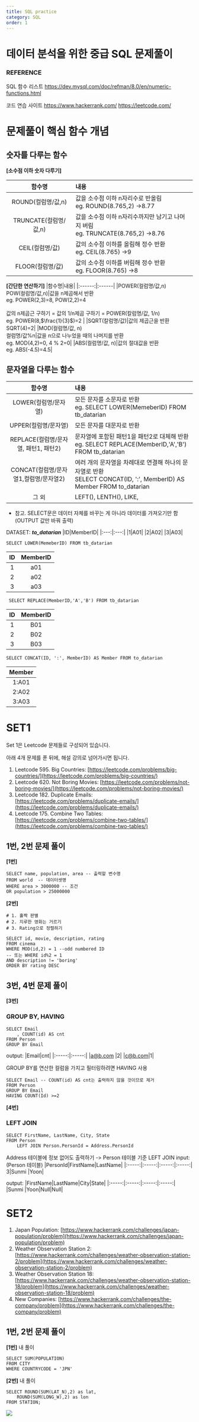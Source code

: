 ```yaml
---
title: SQL practice
category: SQL
order: 1
---
```


# 데이터 분석을 위한 중급 SQL 문제풀이

### REFERENCE
SQL 함수 리스트
https://dev.mysql.com/doc/refman/8.0/en/numeric-functions.html

코드 연습 사이트
https://www.hackerrank.com/
https://leetcode.com/

# 문제풀이 핵심 함수 개념
## 숫자를 다루는 함수

**[소수점 이하 숫자 다루기]**

|함수명|내용|
|:------:|:------|
|ROUND(컬럼명/값,n)|값을 소수점 이하 n자리수로 반올림<br/>eg. ROUND(8.765,2) ->8.77|
|TRUNCATE(컬럼명/값,n)|값을 소수점 이하 n자리수까지만 남기고 나머지 버림<br/>eg. TRUNCATE(8.765,2) ->8.76|
|CEIL(컬럼명/값)|값의 소수점 이하를 올림해 정수 반환<br/>eg. CEIL(8.765) ->9|
|FLOOR(컬럼명/값)|값의 소수점 이하를 버림해 정수 반환<br/>eg. FLOOR(8.765) ->8|

**[간단한 연산하기]**
|함수명|내용|
|:------:|:------|
|POWER(컬럼명/값,n)<br/>POW(컬럼명/값,n)|값을 n제곱해서 반환<br/>eg. POWER(2,3)=8, POW(2,2)=4<br/><br/> 값의 n제곱근 구하기 = 값의 1/n제곱 구하기 = POWER(칼럼명/값, 1/n) <br/>eg. POWER(8,$\frac{1}{3}$)=2 |
|SQRT(칼럼명/값)|값의 제곱근을 반환<br/>SQRT(4)=2|
|MOD(컬럼명/값, n)<br/>컬럼명/값%n|값을 n으로 나누었을 때의 나머지를 반환<br/>eg. MOD(4,2)=0, 4 % 2=0|
|ABS(컬럼명/값, n)|값의 절대값을 반환 <br/> eg. ABS(-4.5)=4.5|

## 문자열을 다루는 함수

|함수명|내용|
|:------:|:------|
|LOWER(컬럼명/문자열)|모든 문자를 소문자로 반환<br/> eg. SELECT LOWER(MemeberID) FROM tb_datarian|
|UPPER(컬럼명/문자열)|모든 문자를 대문자로 반환|
|REPLACE(컬럼명/문자열, 패턴1, 패턴2)|문자열에 포함된 패턴1을 패턴2로 대체해 반환<br/>eg. SELECT REPLACE(MemberID,'A','B') FROM tb_datarian|
|CONCAT(컬럼명/문자열1,컬럼명/문자열2)|여러 개의 문자열을 차례대로 연결해 하나의 문자열로 반환 <br/> SELECT CONCAT(ID, ':', MemberID) AS Member FROM to_datarian|
|그 외|LEFT(), LENTH(), LIKE, |

- 참고. SELECT문은 데이터 자체를 바꾸는 게 아니라 데이터를 가져오기만 함(OUTPUT 값만 바꿔 출력)

DATASET: ***to_datarian***
|ID|MemberID|
|:---:|:---:|
|1|A01|
|2|A02|
|3|A03|
```
SELECT LOWER(MemeberID) FROM tb_datarian
```
|ID|MemberID|
|:---:|:---:|
|1|a01|
|2|a02|
|3|a03|
```
 SELECT REPLACE(MemberID,'A','B') FROM tb_datarian
 ```
|ID|MemberID|
|:---:|:---:|
|1|B01|
|2|B02|
|3|B03|
```
SELECT CONCAT(ID, ':', MemberID) AS Member FROM to_datarian
```
|Member|
|:---:|
|1:A01|
|2:A02|
|3:A03|

# SET1
Set 1은 Leetcode 문제들로 구성되어 있습니다.

아래 4개 문제를 푼 뒤에, 해설 강의로 넘어가시면 됩니다.

1.  Leetcode 595. Big Countries: [https://leetcode.com/problems/big-countries/](https://leetcode.com/problems/big-countries/)
2.  Leetcode 620. Not Boring Movies: [https://leetcode.com/problems/not-boring-movies/](https://leetcode.com/problems/not-boring-movies/)
3.  Leetcode 182. Duplicate Emails: [https://leetcode.com/problems/duplicate-emails/](https://leetcode.com/problems/duplicate-emails/)
4.  Leetcode 175. Combine Two Tables: [https://leetcode.com/problems/combine-two-tables/](https://leetcode.com/problems/combine-two-tables/)


## 1번, 2번 문제 풀이
**[1번]**
```
SELECT name, population, area -- 출력할 변수명
FROM world  -- 데이터셋명
WHERE area > 3000000 -- 조건
OR population > 25000000
```
**[2번]**
```
# 1. 홀짝 판별
# 2. 지루한 영화는 거르기
# 3. Rating으로 정렬하기

SELECT id, movie, description, rating
FROM cinema
WHERE MOD(id,2) = 1 --odd numbered ID 
-- 또는 WHERE id%2 = 1
AND description != 'boring'
ORDER BY rating DESC
```
## 3번, 4번 문제 풀이
**[3번]**
### GROUP BY, HAVING
```
SELECT Email
	, COUNT(id) AS cnt
FROM Person
GROUP BY Email
```
output:
|Email|cnt|
|:-----:|:-----:|
|a@b.com |2|
|c@b.com|1|

GROUP BY를 연산한 컬럼을 가지고  필터링하려면 HAVING 사용 
```
SELECT Email -- COUNT(id) AS cnt는 출력하지 않을 것이므로 제거
FROM Person
GROUP BY Email
HAVING COUNT(Id) >=2
```
**[4번]**
### LEFT JOIN
```
SELECT FirstName, LastName, City, State
FROM Person
	LEFT JOIN Person.PersonId = Address.PersonId
```
Address 테이블에 정보 없어도 출력하기 -> Person 테이블 기준 LEFT JOIN
input: (Person 테이블)
|PersonId|FirstName|LastName|
|:-----:|:-----:|:-----:|:-----:|
3|Sunmi |Yoon|

output:
|FirstName|LastName|City|State|
|:-----:|:-----:|:-----:|:-----:|
|Sunmi |Yoon|Null|Null|

# SET2
1.  Japan Population: [https://www.hackerrank.com/challenges/japan-population/problem](https://www.hackerrank.com/challenges/japan-population/problem)
2.  Weather Observation Station 2: [https://www.hackerrank.com/challenges/weather-observation-station-2/problem](https://www.hackerrank.com/challenges/weather-observation-station-2/problem)
3.  Weather Observation Station 18: [https://www.hackerrank.com/challenges/weather-observation-station-18/problem](https://www.hackerrank.com/challenges/weather-observation-station-18/problem)
4.  New Companies: [https://www.hackerrank.com/challenges/the-company/problem](https://www.hackerrank.com/challenges/the-company/problem)

## 1번, 2번 문제 풀이
**[1번]**
내 풀이
```
SELECT SUM(POPULATION) 
FROM CITY
WHERE COUNTRYCODE = 'JPN'
```

**[2번]**
내 풀이
```
SELECT ROUND(SUM(LAT_N),2) as lat,
    ROUND(SUM(LONG_W),2) as lon
FROM STATION;
```

![](//placehold.it/800x600)
